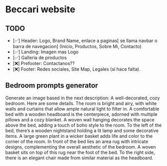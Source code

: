 # Beccari website

## TODO

- [✅] Header: Logo, Brand Name, enlace a paginas[ se llama navbar o barra de navegacion] (Inicio, Productos, Sobre Mi, Contacto)
- [✅] Landing: Imagen mas Logo
- [✅] Galleria de productos
- [❌] Prefooter: Contactanos??
- [❌] Footer: Redes sociales, Site Map, Legales (si hace falta).

## Bedroom prompts generator

Generate an image based in the next description:
A well-decorated, cozy bedroom. Here are some details.
The room is bright and airy, with white walls and curtains that allow ample natural light to filter in.
A comfortable bed with a wooden headboard is the centerpiece, adorned with multiple pillows and a cozy blanket.
A woven wall hanging decorates the space above the bed, adding a touch of boho style to the room.
To the left of the bed, there’s a wooden nightstand holding a lit lamp and some decorative items.
A large green plant in a wicker basket adds life and color to the corner of the room.
In front of the bed lies an area rug with intricate designs, complementing the overall aesthetic of the bedroom.
A woven basket sits on top of this rug near the foot of the bed.
To the right side, there is an elegant chair made from similar material as the headboard.
